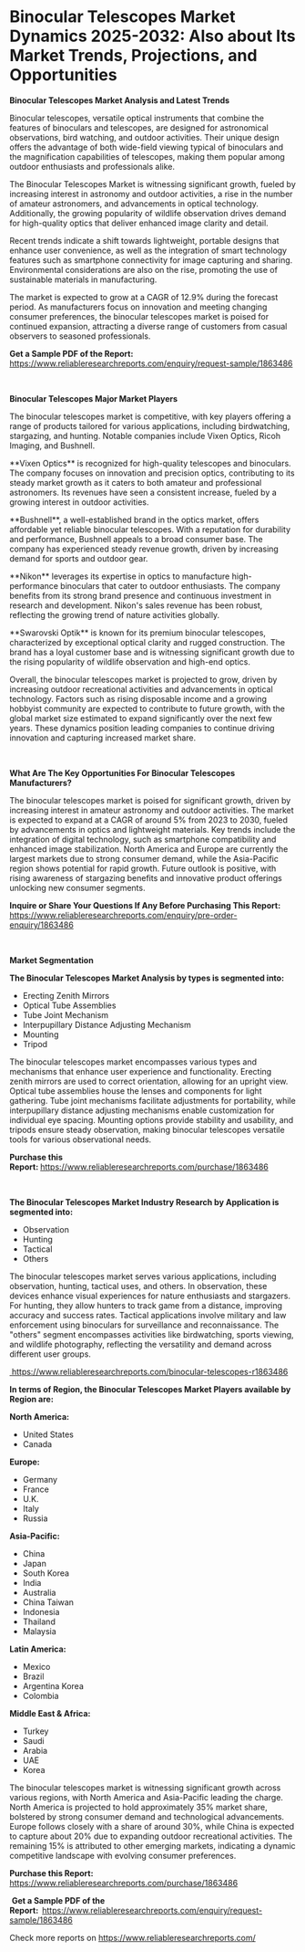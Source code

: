 <p><h1>Binocular Telescopes Market Dynamics 2025-2032: Also about Its Market Trends, Projections, and Opportunities</h1></p><p><strong>Binocular Telescopes Market Analysis and Latest Trends</strong></p>
<p><p>Binocular telescopes, versatile optical instruments that combine the features of binoculars and telescopes, are designed for astronomical observations, bird watching, and outdoor activities. Their unique design offers the advantage of both wide-field viewing typical of binoculars and the magnification capabilities of telescopes, making them popular among outdoor enthusiasts and professionals alike.</p><p>The Binocular Telescopes Market is witnessing significant growth, fueled by increasing interest in astronomy and outdoor activities, a rise in the number of amateur astronomers, and advancements in optical technology. Additionally, the growing popularity of wildlife observation drives demand for high-quality optics that deliver enhanced image clarity and detail.</p><p>Recent trends indicate a shift towards lightweight, portable designs that enhance user convenience, as well as the integration of smart technology features such as smartphone connectivity for image capturing and sharing. Environmental considerations are also on the rise, promoting the use of sustainable materials in manufacturing.</p><p>The market is expected to grow at a CAGR of 12.9% during the forecast period. As manufacturers focus on innovation and meeting changing consumer preferences, the binocular telescopes market is poised for continued expansion, attracting a diverse range of customers from casual observers to seasoned professionals.</p></p>
<p><strong>Get a Sample PDF of the Report:&nbsp;</strong> <a href="https://www.reliableresearchreports.com/enquiry/request-sample/1863486?utm_campaign=3265&utm_medium=2&utm_source=Github&utm_content=ia&utm_term=04042025&utm_id=binocular-telescopes">https://www.reliableresearchreports.com/enquiry/request-sample/1863486</a></p>
<p>&nbsp;</p>
<p><strong>Binocular Telescopes Major Market Players</strong></p>
<p><p>The binocular telescopes market is competitive, with key players offering a range of products tailored for various applications, including birdwatching, stargazing, and hunting. Notable companies include Vixen Optics, Ricoh Imaging, and Bushnell.</p><p>**Vixen Optics** is recognized for high-quality telescopes and binoculars. The company focuses on innovation and precision optics, contributing to its steady market growth as it caters to both amateur and professional astronomers. Its revenues have seen a consistent increase, fueled by a growing interest in outdoor activities.</p><p>**Bushnell**, a well-established brand in the optics market, offers affordable yet reliable binocular telescopes. With a reputation for durability and performance, Bushnell appeals to a broad consumer base. The company has experienced steady revenue growth, driven by increasing demand for sports and outdoor gear.</p><p>**Nikon** leverages its expertise in optics to manufacture high-performance binoculars that cater to outdoor enthusiasts. The company benefits from its strong brand presence and continuous investment in research and development. Nikon's sales revenue has been robust, reflecting the growing trend of nature activities globally.</p><p>**Swarovski Optik** is known for its premium binocular telescopes, characterized by exceptional optical clarity and rugged construction. The brand has a loyal customer base and is witnessing significant growth due to the rising popularity of wildlife observation and high-end optics. </p><p>Overall, the binocular telescopes market is projected to grow, driven by increasing outdoor recreational activities and advancements in optical technology. Factors such as rising disposable income and a growing hobbyist community are expected to contribute to future growth, with the global market size estimated to expand significantly over the next few years. These dynamics position leading companies to continue driving innovation and capturing increased market share.</p></p>
<p>&nbsp;</p>
<p><strong>What Are The Key Opportunities For Binocular Telescopes Manufacturers?</strong></p>
<p><p>The binocular telescopes market is poised for significant growth, driven by increasing interest in amateur astronomy and outdoor activities. The market is expected to expand at a CAGR of around 5% from 2023 to 2030, fueled by advancements in optics and lightweight materials. Key trends include the integration of digital technology, such as smartphone compatibility and enhanced image stabilization. North America and Europe are currently the largest markets due to strong consumer demand, while the Asia-Pacific region shows potential for rapid growth. Future outlook is positive, with rising awareness of stargazing benefits and innovative product offerings unlocking new consumer segments.</p></p>
<p><strong>Inquire or Share Your Questions If Any Before Purchasing This Report:</strong> <a href="https://www.reliableresearchreports.com/enquiry/pre-order-enquiry/1863486?utm_campaign=3265&utm_medium=2&utm_source=Github&utm_content=ia&utm_term=04042025&utm_id=binocular-telescopes">https://www.reliableresearchreports.com/enquiry/pre-order-enquiry/1863486</a></p>
<p>&nbsp;</p>
<p><strong>Market Segmentation</strong></p>
<p><strong>The Binocular Telescopes Market Analysis by types is segmented into:</strong></p>
<p><ul><li>Erecting Zenith Mirrors</li><li>Optical Tube Assemblies</li><li>Tube Joint Mechanism</li><li>Interpupillary Distance Adjusting Mechanism</li><li>Mounting</li><li>Tripod</li></ul></p>
<p><p>The binocular telescopes market encompasses various types and mechanisms that enhance user experience and functionality. Erecting zenith mirrors are used to correct orientation, allowing for an upright view. Optical tube assemblies house the lenses and components for light gathering. Tube joint mechanisms facilitate adjustments for portability, while interpupillary distance adjusting mechanisms enable customization for individual eye spacing. Mounting options provide stability and usability, and tripods ensure steady observation, making binocular telescopes versatile tools for various observational needs.</p></p>
<p><strong>Purchase this Report:&nbsp;</strong><a href="https://www.reliableresearchreports.com/purchase/1863486?utm_campaign=3265&utm_medium=2&utm_source=Github&utm_content=ia&utm_term=04042025&utm_id=binocular-telescopes">https://www.reliableresearchreports.com/purchase/1863486</a></p>
<p>&nbsp;</p>
<p><strong>The Binocular Telescopes Market Industry Research by Application is segmented into:</strong></p>
<p><ul><li>Observation</li><li>Hunting</li><li>Tactical</li><li>Others</li></ul></p>
<p><p>The binocular telescopes market serves various applications, including observation, hunting, tactical uses, and others. In observation, these devices enhance visual experiences for nature enthusiasts and stargazers. For hunting, they allow hunters to track game from a distance, improving accuracy and success rates. Tactical applications involve military and law enforcement using binoculars for surveillance and reconnaissance. The "others" segment encompasses activities like birdwatching, sports viewing, and wildlife photography, reflecting the versatility and demand across different user groups.</p></p>
<p><a href="https://www.reliableresearchreports.com/binocular-telescopes-r1863486?utm_campaign=3265&utm_medium=2&utm_source=Github&utm_content=ia&utm_term=04042025&utm_id=binocular-telescopes">&nbsp;https://www.reliableresearchreports.com/binocular-telescopes-r1863486</a></p>
<p><strong>In terms of Region, the Binocular Telescopes Market Players available by Region are:</strong></p>
<p>
    <p> <strong> North America: </strong>
        <ul>
            <li>United States</li>
            <li>Canada</li>
        </ul>
        </p> 
    <p> <strong> Europe: </strong>
        <ul>
            <li>Germany</li>
            <li>France</li>
            <li>U.K.</li>
            <li>Italy</li>
            <li>Russia</li>
        </ul>
        </p> 
    <p> <strong> Asia-Pacific: </strong>
        <ul>
            <li>China</li>
            <li>Japan</li>
            <li>South Korea</li>
            <li>India</li>
            <li>Australia</li>
            <li>China Taiwan</li>
            <li>Indonesia</li>
            <li>Thailand</li>
            <li>Malaysia</li>
        </ul>
        </p> 
    <p> <strong> Latin America: </strong>
        <ul>
            <li>Mexico</li>
            <li>Brazil</li>
            <li>Argentina Korea</li>
            <li>Colombia</li>
        </ul>
        </p> 
    <p> <strong> Middle East & Africa: </strong>
        <ul>
            <li>Turkey</li>
            <li>Saudi</li>
            <li>Arabia</li>
            <li>UAE</li>
            <li>Korea</li>
        </ul>
    </p>
    </p>
<p><p>The binocular telescopes market is witnessing significant growth across various regions, with North America and Asia-Pacific leading the charge. North America is projected to hold approximately 35% market share, bolstered by strong consumer demand and technological advancements. Europe follows closely with a share of around 30%, while China is expected to capture about 20% due to expanding outdoor recreational activities. The remaining 15% is attributed to other emerging markets, indicating a dynamic competitive landscape with evolving consumer preferences.</p></p>
<p><strong>Purchase this Report: </strong><a href="https://www.reliableresearchreports.com/purchase/1863486?utm_campaign=3265&utm_medium=2&utm_source=Github&utm_content=ia&utm_term=04042025&utm_id=binocular-telescopes">https://www.reliableresearchreports.com/purchase/1863486</a></p>
<p>&nbsp;<strong>Get a Sample PDF of the Report:&nbsp;&nbsp;</strong><a href="https://www.reliableresearchreports.com/enquiry/request-sample/1863486?utm_campaign=3265&utm_medium=2&utm_source=Github&utm_content=ia&utm_term=04042025&utm_id=binocular-telescopes">https://www.reliableresearchreports.com/enquiry/request-sample/1863486</a></p>
<p><strong></strong></p>
<p>Check more reports on <a href="https://www.reliableresearchreports.com/?utm_campaign=3265&utm_medium=2&utm_source=Github&utm_content=ia&utm_term=04042025&utm_id=binocular-telescopes">https://www.reliableresearchreports.com/</a></p>